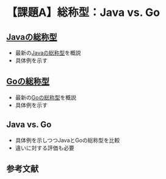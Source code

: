 # 【課題A】総称型：Java vs. Go

## [Javaの総称型](https://dev.java/learn/generics/)

* 最新の[Javaの総称型](https://dev.java/learn/generics/)を概説
* 具体例を示す

## [Goの総称型](https://doi.org/10.1145/3563331)

* 最新の[Goの総称型](https://doi.org/10.1145/3563331)を概説
* 具体例を示す

## Java vs. Go

* 具体例を示しつつJavaとGoの総称型を比較
* 違いに対する評価も必要

## 参考文献
